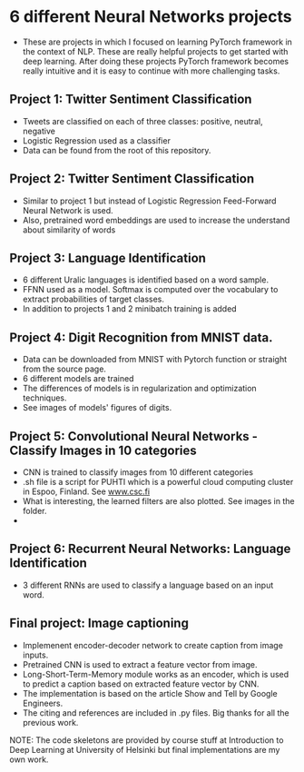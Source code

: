 # 6 different Neural Networks projects
- These are projects in which I focused on learning PyTorch framework in the context of NLP. These are really helpful projects to get started with deep learning. After doing these projects PyTorch framework becomes really intuitive and it is easy to continue with more challenging tasks. 
## Project 1: Twitter Sentiment Classification 
- Tweets are classified on each of three classes: positive, neutral, negative
- Logistic Regression used as a classifier
- Data can be found from the root of this repository. 

## Project 2:  Twitter Sentiment Classification
- Similar to project 1 but instead of Logistic Regression Feed-Forward Neural Network is used. 
- Also, pretrained word embeddings are used to increase the understand about similarity of words

## Project 3: Language Identification
- 6 different Uralic languages is identified based on a word sample.
- FFNN used as a model. Softmax is computed over the vocabulary to extract probabilities of target classes. 
- In addition to projects 1 and 2 minibatch training is added 

## Project 4: Digit Recognition from MNIST data. 
- Data can be downloaded from MNIST with Pytorch function or straight from the source page. 
- 6 different models are trained
- The differences of models is in regularization and optimization techniques. 
- See images of models' figures of digits.

## Project 5: Convolutional Neural Networks - Classify Images in 10 categories
- CNN is trained to classify images from 10 different categories
- .sh file is a script for PUHTI which is a powerful cloud computing cluster in Espoo, Finland. See www.csc.fi
- What is interesting, the learned filters are also plotted. See images in the folder. 
- 
## Project 6: Recurrent Neural Networks: Language Identification
- 3 different RNNs are used to classify a language based on an input word.

## Final project: Image captioning
- Implemenent encoder-decoder network to create caption from image inputs. 
- Pretrained CNN is used to extract a feature vector from image. 
- Long-Short-Term-Memory module works as an encoder, which is used to predict a caption based on extracted feature vector by CNN. 
- The implementation is based on the article Show and Tell by Google Engineers. 
- The citing and references are included in .py files. Big thanks for all the previous work.

NOTE: The code skeletons are provided by course stuff at Introduction to Deep Learning at University of Helsinki but final implementations are my own work. 
